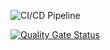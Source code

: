 ![CI/CD Pipeline](https://github.com/LazMan8/<repo>/actions/workflows/ci.yml/badge.svg)

[![Quality Gate Status](https://sonarcloud.io/api/project_badges/measure?project=LazMan8_JavaGitActions&metric=alert_status)](https://sonarcloud.io/summary/new_code?id=LazMan8_JavaGitActions)

